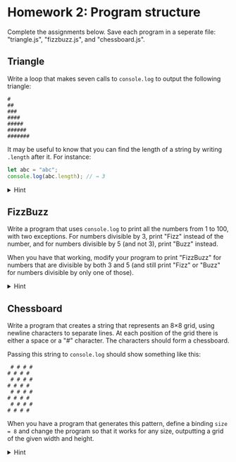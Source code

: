 # Homework 2: Program structure

Complete the assignments below. Save each program in a seperate file:
"triangle.js", "fizzbuzz.js", and "chessboard.js".

## Triangle

Write a loop that makes seven calls to `console.log` to output the
following triangle:

```
#
##
###
####
#####
######
#######
```

It may be useful to know that you can find the length of a string by
writing `.length` after it. For instance:

```js
let abc = "abc";
console.log(abc.length); // → 3
```

<details>
<summary>Hint</summary>
<br>

You can start with a program that prints out the numbers 1 to 7, which
you can derive by making a few modifications to the even number printing
example given earlier in the chapter, where the for loop was introduced.

Now consider the equivalence between numbers and strings of hash
characters. You can go from 1 to 2 by adding 1 (+= 1). You can go from
"#" to "##" by adding a character (+= "#"). Thus, your solution can
closely follow the number-printing program.

</details>

## FizzBuzz

Write a program that uses `console.log` to print all the numbers from 1 to
100, with two exceptions. For numbers divisible by 3, print "Fizz"
instead of the number, and for numbers divisible by 5 (and not 3), print
"Buzz" instead.

When you have that working, modify your program to print "FizzBuzz" for
numbers that are divisible by both 3 and 5 (and still print "Fizz" or
"Buzz" for numbers divisible by only one of those).

<details>
<summary>Hint</summary>
<br>

Going over the numbers is clearly a looping job, and selecting what to
print is a matter of conditional execution. Remember the trick of using
the remainder (`%`) operator for checking whether a number is divisible by
another number (has a remainder of zero).

In the first version, there are three possible outcomes for every
number, so you’ll have to create an if/else if/else chain.

The second version of the program has a straightforward solution and a
clever one. The simple solution is to add another conditional "branch"
to precisely test the given condition. For the clever solution, build up
a string containing the word or words to output and print either this
word or the number if there is no word, potentially by making good use
of the `||` operator.

</details>

## Chessboard

Write a program that creates a string that represents an 8×8 grid, using
newline characters to separate lines. At each position of the grid there
is either a space or a "#" character. The characters should form a
chessboard.

Passing this string to `console.log` should show something like this:

```
 # # # #
# # # # 
 # # # #
# # # # 
 # # # #
# # # # 
 # # # #
# # # #
```

When you have a program that generates this pattern, define a binding
`size = 8` and change the program so that it works for any size,
outputting a grid of the given width and height.

<details>
<summary>Hint</summary>
<br>

You can build the string by starting with an empty one (`""`) and
repeatedly adding characters. A newline character is written `"\n"`.

To work with two dimensions, you will need a loop inside of a loop. Put
braces around the bodies of both loops to make it easy to see where they
start and end. Try to properly indent these bodies. The order of the
loops must follow the order in which we build up the string (line by
line, left to right, top to bottom). So the outer loop handles the
lines, and the inner loop handles the characters on a line.

You’ll need two bindings to track your progress. To know whether to put
a space or a hash sign at a given position, you could test whether the
sum of the two counters is even (`% 2`).

Terminating a line by adding a newline character must happen after the
line has been built up, so do this after the inner loop but inside the
outer loop.

</details>
